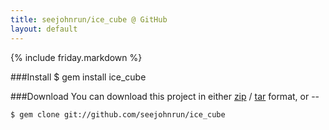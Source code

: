 ```yaml
---
title: seejohnrun/ice_cube @ GitHub
layout: default
---
```


{% include friday.markdown %}

###Install
    $ gem install ice_cube

###Download
You can download this project in either [zip](http://github.com/seejohnrun/ice_cube/zipball/master) / [tar](http://github.com/seejohnrun/ice_cube/tarball/master) format, or --

    $ gem clone git://github.com/seejohnrun/ice_cube